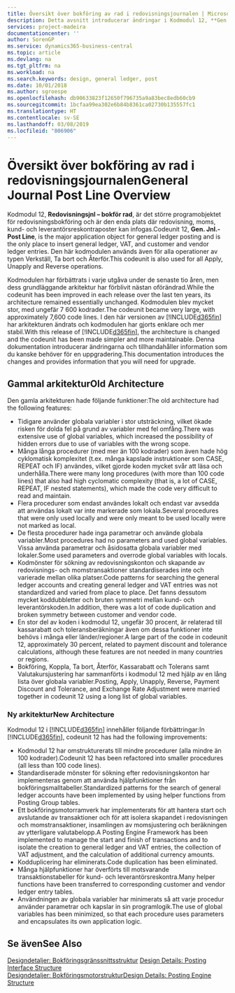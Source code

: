 ```yaml
---
title: Översikt över bokföring av rad i redovisningsjournalen | Microsoft Docs
description: Detta avsnitt introducerar ändringar i Kodmodul 12, **Gen. Jnl.-Post Line**, som utgör det huvudsakliga programobjektet för redovisningstransaktioner och är den enda plats där transaktioner för redovisning, moms samt kund- och leverantörsreskontra kan föras in.
services: project-madeira
documentationcenter: ''
author: SorenGP
ms.service: dynamics365-business-central
ms.topic: article
ms.devlang: na
ms.tgt_pltfrm: na
ms.workload: na
ms.search.keywords: design, general ledger, post
ms.date: 10/01/2018
ms.author: sgroespe
ms.openlocfilehash: db90633823f12650f796735a9a83bec8edb60cb9
ms.sourcegitcommit: 1bcfaa99ea302e6b84b8361ca02730b135557fc1
ms.translationtype: HT
ms.contentlocale: sv-SE
ms.lasthandoff: 03/08/2019
ms.locfileid: "806906"
---
```

# <a name="general-journal-post-line-overview"></a><span data-ttu-id="d61d4-103">Översikt över bokföring av rad i redovisningsjournalen</span><span class="sxs-lookup"><span data-stu-id="d61d4-103">General Journal Post Line Overview</span></span>
<span data-ttu-id="d61d4-104">Kodmodul 12, **Redovisningsjnl – bokför rad**, är det större programobjektet för redovisningsbokföring och är den enda plats där redovisning, moms, kund- och leverantörsreskontraposter kan infogas.</span><span class="sxs-lookup"><span data-stu-id="d61d4-104">Codeunit 12, **Gen. Jnl.-Post Line**, is the major application object for general ledger posting and is the only place to insert general ledger, VAT, and customer and vendor ledger entries.</span></span> <span data-ttu-id="d61d4-105">Den här kodmodulen används även för alla operationer av typen Verkställ, Ta bort och Återför.</span><span class="sxs-lookup"><span data-stu-id="d61d4-105">This codeunit is also used for all Apply, Unapply and Reverse operations.</span></span>  
  
<span data-ttu-id="d61d4-106">Kodmodulen har förbättrats i varje utgåva under de senaste tio åren, men dess grundläggande arkitektur har förblivit nästan oförändrad.</span><span class="sxs-lookup"><span data-stu-id="d61d4-106">While the codeunit has been improved in each release over the last ten years, its architecture remained essentially unchanged.</span></span> <span data-ttu-id="d61d4-107">Kodmodulen blev mycket stor, med ungefär 7 600 kodrader.</span><span class="sxs-lookup"><span data-stu-id="d61d4-107">The codeunit became very large, with approximately 7,600 code lines.</span></span> <span data-ttu-id="d61d4-108">I den här versionen av [!INCLUDE[d365fin](includes/d365fin_md.md)] har arkitekturen ändrats och kodmodulen har gjorts enklare och mer stabil.</span><span class="sxs-lookup"><span data-stu-id="d61d4-108">With this release of [!INCLUDE[d365fin](includes/d365fin_md.md)], the architecture is changed and the codeunit has been made simpler and more maintainable.</span></span> <span data-ttu-id="d61d4-109">Denna dokumentation introducerar ändringarna och tillhandahåller information som du kanske behöver för en uppgradering.</span><span class="sxs-lookup"><span data-stu-id="d61d4-109">This documentation introduces the changes and provides information that you will need for upgrade.</span></span>  
  
## <a name="old-architecture"></a><span data-ttu-id="d61d4-110">Gammal arkitektur</span><span class="sxs-lookup"><span data-stu-id="d61d4-110">Old Architecture</span></span>  
<span data-ttu-id="d61d4-111">Den gamla arkitekturen hade följande funktioner:</span><span class="sxs-lookup"><span data-stu-id="d61d4-111">The old architecture had the following features:</span></span>  
  
* <span data-ttu-id="d61d4-112">Tidigare använder globala variabler i stor utsträckning, vilket ökade risken för dolda fel på grund av variabler med fel omfång.</span><span class="sxs-lookup"><span data-stu-id="d61d4-112">There was extensive use of global variables, which increased the possibility of hidden errors due to use of variables with the wrong scope.</span></span>  
* <span data-ttu-id="d61d4-113">Många långa procedurer (med mer än 100 kodrader) som även hade hög cyklomatisk komplexitet (t.ex. många kapslade instruktioner som CASE, REPEAT och IF) användes, vilket gjorde koden mycket svår att läsa och underhålla.</span><span class="sxs-lookup"><span data-stu-id="d61d4-113">There were many long procedures (with more than 100 code lines) that also had high cyclomatic complexity (that is, a lot of CASE, REPEAT, IF nested statements), which made the code very difficult to read and maintain.</span></span>  
* <span data-ttu-id="d61d4-114">Flera procedurer som endast användes lokalt och endast var avsedda att användas lokalt var inte markerade som lokala.</span><span class="sxs-lookup"><span data-stu-id="d61d4-114">Several procedures that were only used locally and were only meant to be used locally were not marked as local.</span></span>  
* <span data-ttu-id="d61d4-115">De flesta procedurer hade inga parametrar och använde globala variabler.</span><span class="sxs-lookup"><span data-stu-id="d61d4-115">Most procedures had no parameters and used global variables.</span></span> <span data-ttu-id="d61d4-116">Vissa använda parametrar och åsidosatta globala variabler med lokaler.</span><span class="sxs-lookup"><span data-stu-id="d61d4-116">Some used parameters and overrode global variables with locals.</span></span>  
* <span data-ttu-id="d61d4-117">Kodmönster för sökning av redovisningskonton och skapande av redovisnings- och momstransaktioner standardiserades inte och varierade mellan olika platser.</span><span class="sxs-lookup"><span data-stu-id="d61d4-117">Code patterns for searching the general ledger accounts and creating general ledger and VAT entries was not standardized and varied from place to place.</span></span> <span data-ttu-id="d61d4-118">Det fanns dessutom mycket koddubbletter och bruten symmetri mellan kund- och leverantörskoden.</span><span class="sxs-lookup"><span data-stu-id="d61d4-118">In addition, there was a lot of code duplication and broken symmetry between customer and vendor code.</span></span>  
* <span data-ttu-id="d61d4-119">En stor del av koden i kodmodul 12, ungefär 30 procent, är relaterad till kassarabatt och toleransberäkningar även om dessa funktioner inte behövs i många eller länder/regioner.</span><span class="sxs-lookup"><span data-stu-id="d61d4-119">A large part of the code in codeunit 12, approximately 30 percent, related to payment discount and tolerance calculations, although these features are not needed in many countries or regions.</span></span>  
* <span data-ttu-id="d61d4-120">Bokföring, Koppla, Ta bort, Återför, Kassarabatt och Tolerans samt Valutakursjustering har sammanförts i kodmodul 12 med hjälp av en lång lista över globala variabler.</span><span class="sxs-lookup"><span data-stu-id="d61d4-120">Posting, Apply, Unapply, Reverse, Payment Discount and Tolerance, and Exchange Rate Adjustment were married together in codeunit 12 using a long list of global variables.</span></span>  
  
### <a name="new-architecture"></a><span data-ttu-id="d61d4-121">Ny arkitektur</span><span class="sxs-lookup"><span data-stu-id="d61d4-121">New Architecture</span></span>  
<span data-ttu-id="d61d4-122">Kodmodul 12 i [!INCLUDE[d365fin](includes/d365fin_md.md)] innehåller följande förbättringar:</span><span class="sxs-lookup"><span data-stu-id="d61d4-122">In [!INCLUDE[d365fin](includes/d365fin_md.md)], codeunit 12 has had the following improvements:</span></span>  
  
* <span data-ttu-id="d61d4-123">Kodmodul 12 har omstrukturerats till mindre procedurer (alla mindre än 100 kodrader).</span><span class="sxs-lookup"><span data-stu-id="d61d4-123">Codeunit 12 has been refactored into smaller procedures (all less than 100 code lines).</span></span>  
* <span data-ttu-id="d61d4-124">Standardiserade mönster för sökning efter redovisningskonton har implementeras genom att använda hjälpfunktioner från bokföringsmalltabeller.</span><span class="sxs-lookup"><span data-stu-id="d61d4-124">Standardized patterns for the search of general ledger accounts have been implemented by using helper functions from Posting Group tables.</span></span>  
* <span data-ttu-id="d61d4-125">Ett bokföringsmotorramverk har implementerats för att hantera start och avslutande av transaktioner och för att isolera skapandet i redovisningen och momstransaktioner, insamlingen av momsjustering och beräkningen av ytterligare valutabelopp.</span><span class="sxs-lookup"><span data-stu-id="d61d4-125">A Posting Engine Framework has been implemented to manage the start and finish of transactions and to isolate the creation to general ledger and VAT entries, the collection of VAT adjustment, and the calculation of additional currency amounts.</span></span>  
* <span data-ttu-id="d61d4-126">Kodduplicering har eliminerats.</span><span class="sxs-lookup"><span data-stu-id="d61d4-126">Code duplication has been eliminated.</span></span>  
* <span data-ttu-id="d61d4-127">Många hjälpfunktioner har överförts till motsvarande transaktionstabeller för kund- och leverantörsreskontra.</span><span class="sxs-lookup"><span data-stu-id="d61d4-127">Many helper functions have been transferred to corresponding customer and vendor ledger entry tables.</span></span>  
* <span data-ttu-id="d61d4-128">Användningen av globala variabler har minimerats så att varje procedur använder parametrar och kapslar in sin programlogik.</span><span class="sxs-lookup"><span data-stu-id="d61d4-128">The use of global variables has been minimized, so that each procedure uses parameters and encapsulates its own application logic.</span></span>  
  
## <a name="see-also"></a><span data-ttu-id="d61d4-129">Se även</span><span class="sxs-lookup"><span data-stu-id="d61d4-129">See Also</span></span>  
<span data-ttu-id="d61d4-130">[Designdetaljer: Bokföringsgränssnittsstruktur](design-details-posting-interface-structure.md) </span><span class="sxs-lookup"><span data-stu-id="d61d4-130">[Design Details: Posting Interface Structure](design-details-posting-interface-structure.md) </span></span>  
[<span data-ttu-id="d61d4-131">Designdetaljer: Bokföringsmotorstruktur</span><span class="sxs-lookup"><span data-stu-id="d61d4-131">Design Details: Posting Engine Structure</span></span>](design-details-posting-engine-structure.md)
